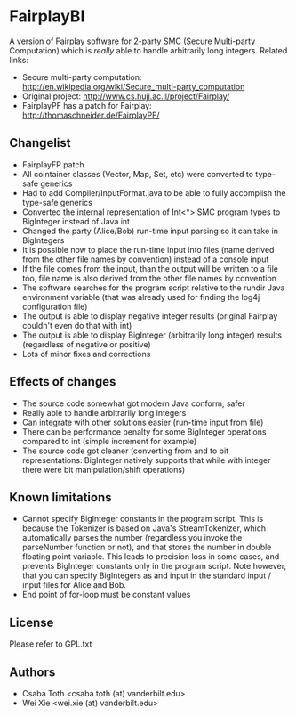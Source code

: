 FairplayBI
==========

A version of Fairplay software for 2-party SMC (Secure Multi-party Computation) which is _really_ able to handle
arbitrarily long integers. Related links:
- Secure multi-party computation: http://en.wikipedia.org/wiki/Secure_multi-party_computation
- Original project: http://www.cs.huji.ac.il/project/Fairplay/
- FairplayPF has a patch for Fairplay: http://thomaschneider.de/FairplayPF/

Changelist
---
- FairplayFP patch
- All cointainer classes (Vector, Map, Set, etc) were converted to type-safe generics
- Had to add Compiler/InputFormat.java to be able to fully accomplish the type-safe generics
- Converted the internal representation of Int<*> SMC program types to BigInteger instead of Java int
- Changed the party (Alice/Bob) run-time input parsing so it can take in BigIntegers
- It is possible now to place the run-time input into files (name derived from the other file names
by convention) instead of a console input
- If the file comes from the input, than the output will be written to a file too, file name is also
derived from the other file names by convention
- The software searches for the program script relative to the rundir Java environment variable
(that was already used for finding the log4j configuration file)
- The output is able to display negative integer results (original Fairplay couldn't even do that with int)
- The output is able to display BigInteger (arbitrarily long integer) results (regardless of negative or positive)
- Lots of minor fixes and corrections

Effects of changes
---
- The source code somewhat got modern Java conform, safer
- Really able to handle arbitrarily long integers
- Can integrate with other solutions easier (run-time input from file)
- There can be performance penalty for some BigInteger operations compared to int (simple increment for example)
- The source code got cleaner (converting from and to bit representations: BigInteger natively supports that while
with integer there were bit manipulation/shift operations)

Known limitations
---
- Cannot specify BigInteger constants in the program script. This is because the Tokenizer is based on Java's
StreamTokenizer, which automatically parses the number (regardless you invoke the parseNumber function or not),
and that stores the number in double floating point variable. This leads to precision loss in some cases,
and prevents BigInteger constants only in the program script. Note however, that you can specify BigIntegers as
and input in the standard input / input files for Alice and Bob. 
- End point of for-loop must be constant values

License
---
Please refer to GPL.txt

Authors
---
- Csaba Toth &lt;csaba.toth (at) vanderbilt.edu>
- Wei Xie &lt;wei.xie (at) vanderbilt.edu>
